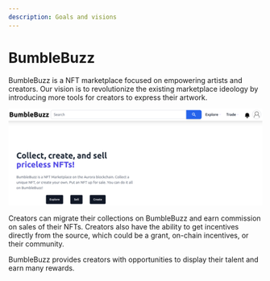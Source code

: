 ```yaml
---
description: Goals and visions
---
```


# BumbleBuzz

BumbleBuzz is a NFT marketplace focused on empowering artists and creators. Our vision is to revolutionize the existing marketplace ideology by introducing more tools for creators to express their artwork.

![](.gitbook/assets/main.png)

Creators can migrate their collections on BumbleBuzz and earn commission on sales of their NFTs. Creators also have the ability to get incentives directly from the source, which could be a grant, on-chain incentives, or their community.

BumbleBuzz provides creators with opportunities to display their talent and earn many rewards.
